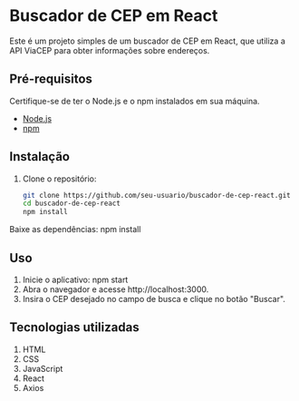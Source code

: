 # Buscador de CEP em React

Este é um projeto simples de um buscador de CEP em React, que utiliza a API ViaCEP para obter informações sobre endereços.

## Pré-requisitos

Certifique-se de ter o Node.js e o npm instalados em sua máquina.

- [Node.js](https://nodejs.org/)
- [npm](https://www.npmjs.com/)

## Instalação

1. Clone o repositório:

   ```bash
   git clone https://github.com/seu-usuario/buscador-de-cep-react.git
   cd buscador-de-cep-react
   npm install

Baixe as dependências:
npm install

## Uso

1. Inicie o aplicativo:
   npm start
2. Abra o navegador e acesse http://localhost:3000.
3. Insira o CEP desejado no campo de busca e clique no botão "Buscar".

## Tecnologias utilizadas

1. HTML
2. CSS
3. JavaScript
4. React
5. Axios


